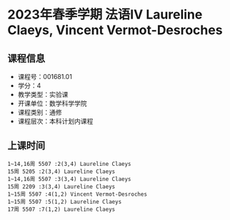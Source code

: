 # 2023年春季学期 法语Ⅳ Laureline Claeys, Vincent Vermot-Desroches






## 课程信息

- 课程号：001681.01
- 学分：4
- 教学类型：实验课
- 开课单位：数学科学学院
- 课程类别：通修
- 课程层次：本科计划内课程

## 上课时间

```
1~14,16周 5507 :2(3,4) Laureline Claeys
15周 5205 :2(3,4) Laureline Claeys
1~14,16周 5507 :3(3,4) Laureline Claeys
15周 2209 :3(3,4) Laureline Claeys
1~15周 5507 :4(1,2) Vincent Vermot-Desroches
1~15周 5507 :5(1,2) Laureline Claeys
17周 5507 :7(1,2) Laureline Claeys
```

